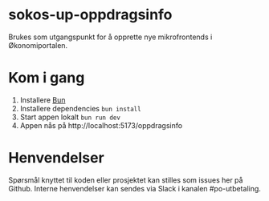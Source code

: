 # sokos-up-oppdragsinfo

Brukes som utgangspunkt for å opprette nye mikrofrontends i Økonomiportalen.

# Kom i gang

1. Installere [Bun](https://bun.sh/)
2. Installere dependencies `bun install`
3. Start appen lokalt `bun run dev`
4. Appen nås på http://localhost:5173/oppdragsinfo

# Henvendelser

Spørsmål knyttet til koden eller prosjektet kan stilles som issues her på Github.
Interne henvendelser kan sendes via Slack i kanalen #po-utbetaling.
